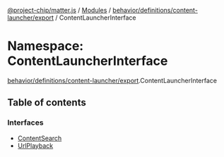 [@project-chip/matter.js](../README.md) / [Modules](../modules.md) / [behavior/definitions/content-launcher/export](behavior_definitions_content_launcher_export.md) / ContentLauncherInterface

# Namespace: ContentLauncherInterface

[behavior/definitions/content-launcher/export](behavior_definitions_content_launcher_export.md).ContentLauncherInterface

## Table of contents

### Interfaces

- [ContentSearch](../interfaces/behavior_definitions_content_launcher_export.ContentLauncherInterface.ContentSearch.md)
- [UrlPlayback](../interfaces/behavior_definitions_content_launcher_export.ContentLauncherInterface.UrlPlayback.md)
